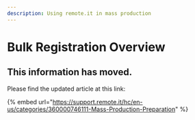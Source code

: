```yaml
---
description: Using remote.it in mass production
---
```


# Bulk Registration Overview

## This information has moved.

Please find the updated article at this link:

{% embed url="https://support.remote.it/hc/en-us/categories/360000746111-Mass-Production-Preparation" %}



